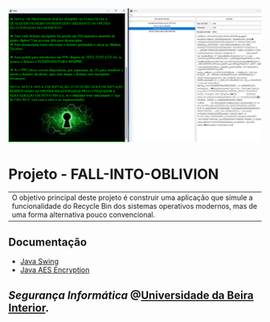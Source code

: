 # ![Header](src/imagens/header.png)
# Projeto - FALL-INTO-OBLIVION
<table>
<tr>
<td>
  O objetivo principal deste projeto é construir uma aplicação que simule a funcionalidade do
Recycle Bin dos sistemas operativos modernos, mas de uma forma alternativa pouco convencional.
</td>
</tr>
</table>

## Documentação

- [Java Swing](https://docs.oracle.com/javase%2F7%2Fdocs%2Fapi%2F%2F/javax/swing/package-summary.html)
- [Java AES Encryption](https://www.baeldung.com/java-aes-encryption-decryption)

## *Segurança Informática* @[Universidade da Beira Interior](https://www.ubi.pt/).
